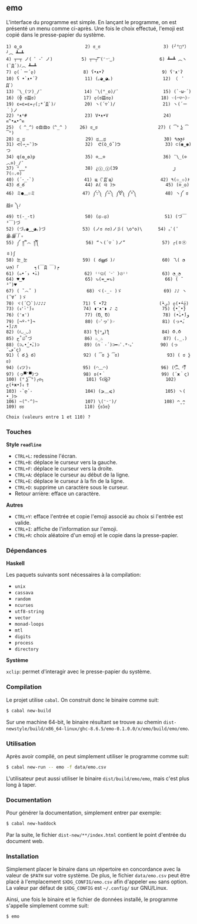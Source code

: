 
## emo

L'interface du programme est simple. En lançant le programme, on est présenté un
menu comme ci-après. Une fois le choix effectué, l'emoji est copié dans le
presse-papier du système.

```
1) ʘ‿ʘ                        2) ಠ_ಠ                        3) (╯°□°）╯︵ ┻━┻
4) ┬─┬ ノ( ゜-゜ノ)           5) ┬─┬⃰͡ (ᵔᵕᵔ͜ )                 6) ┻━┻ ︵ヽ(`Д´)ﾉ︵ ┻━┻
7) ლ(｀ー´ლ)                  8) ʕ•ᴥ•ʔ                      9) ʕᵔᴥᵔʔ
10) ʕ •`ᴥ•´ʔ                  11) (｡◕‿◕｡)                   12) （　ﾟДﾟ）
13) ¯\_(ツ)_/¯                14) ¯\(°_o)/¯                 15) (`･ω･´)
16) (╬ ಠ益ಠ)                  17) ლ(ಠ益ಠლ)                  18) ☜(⌒▽⌒)☞
19) ε=ε=ε=┌(;*´Д`)ﾉ           20) ヽ(´▽`)/                  21) ヽ(´ー｀)ノ
22) ᵒᴥᵒ#                      23) V•ᴥ•V                     24) ฅ^•ﻌ•^ฅ
25) （ ^_^）o自自o（^_^ ）    26) ಠ‿ಠ                       27) ( ͡° ͜ʖ ͡°)
28) ಥ_ಥ                       29) ಥ﹏ಥ                      30) ٩◔̯◔۶
31) ᕙ(⇀‸↼‶)ᕗ                  32)  ᕦ(ò_óˇ)ᕤ                 33) ⊂(◉‿◉)つ
34) q(❂‿❂)p                   35) ⊙﹏⊙                      36) ¯\_(⊙︿⊙)_/¯
37) °‿‿°                      38) ¿ⓧ_ⓧﮌ                     39) (⊙.☉)7
40) (´･_･`)                   41) щ（ﾟДﾟщ）                 42) ٩(๏_๏)۶
43) ఠ_ఠ                       44) ᕕ( ᐛ )ᕗ                   45) (⊙_◎)
46) ミ●﹏☉ミ                  47) ༼∵༽ ༼⍨༽ ༼⍢༽ ༼⍤༽           48) ヽ༼ ಠ益ಠ ༽ﾉ
49) t(-_-t)                   50) (ಥ⌣ಥ)                     51) (づ￣ ³￣)づ
52) (づ｡◕‿‿◕｡)づ              53) (ノಠ ∩ಠ)ノ彡( \o°o)\      54) ｡ﾟ( ﾟஇ‸இﾟ)ﾟ｡
55) ༼ ༎ຶ ෴ ༎ຶ༽                  56) “ヽ(´▽｀)ノ”              57) ┌(ㆆ㉨ㆆ)ʃ
58) 눈_눈                     59) ( ఠൠఠ )ﾉ                  60) 乁( ◔ ౪◔)「      ┑(￣Д ￣)┍
61) (๑•́ ₃ •̀๑)                 62) ⁽⁽ଘ( ˊᵕˋ )ଓ⁾⁾             63) ◔_◔
64) ♥‿♥                       65) ԅ(≖‿≖ԅ)                   66) ( ˘ ³˘)♥
67) ( ˇ෴ˇ )                   68) ヾ(-_- )ゞ                69) ♪♪ ヽ(ˇ∀ˇ )ゞ
70) ヾ(´〇`)ﾉ♪♪♪              71) ʕ •́؈•̀)                    72) ლ(•́•́ლ)
73) (ง'̀-'́)ง                   74) ◖ᵔᴥᵔ◗ ♪ ♫                 75) {•̃_•̃}
76) (ᵔᴥᵔ)                     77) (Ծ‸ Ծ)                    78) (•̀ᴗ•́)و
79) [¬º-°]¬                   80) (☞ﾟヮﾟ)☞                  81) (っ•́｡•́)♪♬
82) (҂◡_◡)                    83) ƪ(ړײ)‎ƪ​                    84) ⥀.⥀
85) ح˚௰˚づ                    86) ♨_♨                       87) (._.)
88) (⊃｡•́‿•̀｡)⊃                 89) (∩｀-´)⊃━☆ﾟ.*･｡ﾟ          90) (っ˘ڡ˘ς)
91) ( ఠ ͟ʖ ఠ)                  92) ( ͡ಠ ʖ̯ ͡ಠ)                  93) ( ಠ ʖ̯ ಠ)
94) (งツ)ว                    95) (◠﹏◠)                    96) (ᵟຶ︵ ᵟຶ)
97) (っ▀¯▀)つ                 98) ʚ(•｀                     99) (´ж｀ς)
100) (° ͜ʖ͡°)╭∩╮                101) ʕʘ̅͜ʘ̅ʔ                     102) ح(•̀ж•́)ง †
103) -`ღ´-                    104) (⩾﹏⩽)                   105) ヽ( •_)ᕗ
106) ~(^-^)~                  107) \(ᵔᵕᵔ)/                  108) ᴖ̮ ̮ᴖ
109) ಠಠ                       110) {ಠʖಠ}

Choix (valeurs entre 1 et 110) ?
```

### Touches

**Style `readline`**

* `CTRL+L`: redessine l'écran.
* `CTRL+B`: déplace le curseur vers la gauche.
* `CTRL+F`: déplace le curseur vers la droite.
* `CTRL+A`: déplace le curseur au début de la ligne.
* `CTRL+E`: déplace le curseur à la fin de la ligne.
* `CTRL+D`: supprime un caractère sous le curseur.
* Retour arrière: efface un caractère.

**Autres**

* `CTRL+Y`: efface l'entrée et copie l'emoji associé au choix si l'entrée est valide.
* `CTRL+I`: affiche de l'information sur l'emoji.
* `CTRL+R`: choix aléatoire d'un emoji et le copie dans la presse-papier.

### Dépendances

**Haskell**

Les paquets suivants sont nécessaires à la compilation:

* `unix`
* `cassava`
* `random`
* `ncurses`
* `utf8-string`
* `vector`
* `monad-loops`
* `mtl`
* `digits`
* `process`
* `directory`

**Système**

`xclip`: permet d'interagir avec le presse-papier du système.

### Compilation

Le projet utilise `cabal`. On construit donc le binaire comme suit:

```sh
$ cabal new-build
```

Sur une machine 64-bit, le binaire résultant se trouve au chemin
`dist-newstyle/build/x86_64-linux/ghc-8.6.5/emo-0.1.0.0/x/emo/build/emo/emo`.

### Utilisation

Après avoir compilé, on peut simplement utiliser le programme comme suit:

```sh
$ cabal new-run -- emo -f data/emo.csv
```

L'utilisateur peut aussi utiliser le binaire `dist/build/emo/emo`, mais c'est
plus long à taper.

### Documentation

Pour générer la documentation, simplement entrer par exemple:

```sh
$ cabal new-haddock
```

Par la suite, le fichier `dist-new/**/index.html` contient le point d'entrée du
document web.

### Installation

Simplement placer le binaire dans un répertoire en concordance avec la valeur de
`$PATH` sur votre système. De plus, le fichier `data/emo.csv` peut être placé
à l'emplacement `$XDG_CONFIG/emo.csv` afin d'appeler `emo` sans option. La
valeur par défaut de `$XDG_CONFIG` est `~/.config/` sur GNU/Linux.

Ainsi, une fois le binaire et le fichier de données installé, le programme
s'appelle simplement comme suit:

```sh
$ emo
```

<!-- vim: set sts=2 ts=2 sw=2 tw=80 et :-->


